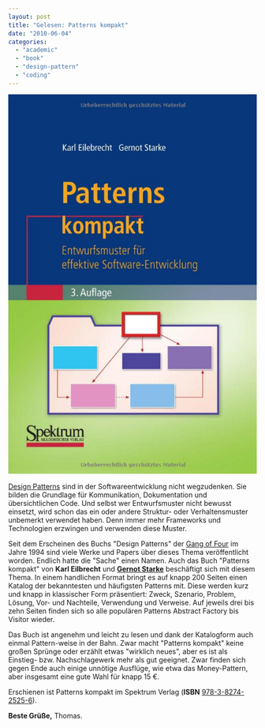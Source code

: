 ```yaml
---
layout: post
title: "Gelesen: Patterns kompakt"
date: "2010-06-04"
categories: 
  - "academic"
  - "book"
  - "design-pattern"
  - "coding" 
---
```


![](/images/2010/06/patterns_kompakt_cover.png)

[Design Patterns](https://refactoring.guru/design-patterns) sind in der Softwareentwicklung nicht wegzudenken. 
Sie bilden die Grundlage für Kommunikation, Dokumentation und übersichtlichen Code. 
Und selbst wer Entwurfsmuster nicht bewusst einsetzt, wird schon das ein oder andere Struktur- oder Verhaltensmuster unbemerkt verwendet haben. 
Denn immer mehr Frameworks und Technologien erzwingen und verwenden diese Muster.

Seit dem Erscheinen des Buchs "Design Patterns" der [Gang of Four](https://springframework.guru/gang-of-four-design-patterns/) im Jahre 1994 sind viele Werke und Papers über dieses Thema veröffentlicht worden.
Endlich hatte die "Sache" einen Namen. 
Auch das Buch "Patterns kompakt" von **Karl Eilbrecht** und **[Gernot Starke](https://www.gernotstarke.de/)** beschäftigt sich mit diesem Thema. 
In einem handlichen Format bringt es auf knapp 200 Seiten einen Katalog der bekanntesten und häufigsten Patterns mit. 
Diese werden kurz und knapp in klassischer Form präsentiert: Zweck, Szenario, Problem, Lösung, Vor- und Nachteile, Verwendung und Verweise. 
Auf jeweils drei bis zehn Seiten finden sich so alle populären Patterns Abstract Factory bis Visitor wieder.

Das Buch ist angenehm und leicht zu lesen und dank der Katalogform auch einmal Pattern-weise in der Bahn. 
Zwar macht "Patterns kompakt" keine großen Sprünge oder erzählt etwas "wirklich neues", aber es ist als Einstieg- bzw. Nachschlagewerk mehr als gut geeignet. 
Zwar finden sich gegen Ende auch einige unnötige Ausflüge, wie etwa das Money-Pattern, aber insgesamt eine gute Wahl für knapp 15 €. 

Erschienen ist Patterns kompakt im Spektrum Verlag (**ISBN** [978-3-8274-2525-6](https://link.springer.com/chapter/10.1007/978-3-8274-2526-3_6)).

**Beste Grüße,** Thomas.
